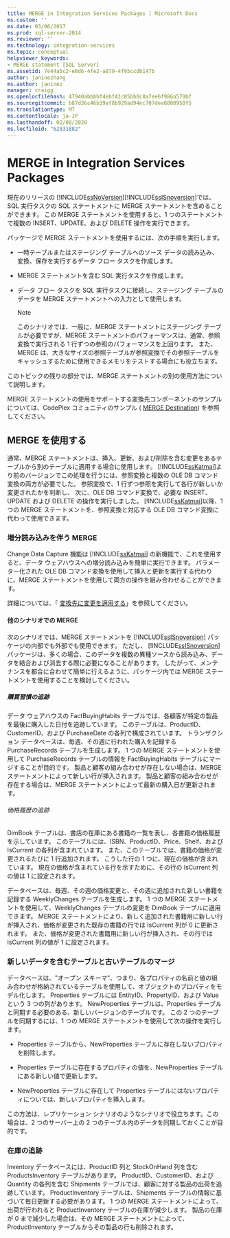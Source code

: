 ```yaml
---
title: MERGE in Integration Services Packages | Microsoft Docs
ms.custom: ''
ms.date: 03/06/2017
ms.prod: sql-server-2014
ms.reviewer: ''
ms.technology: integration-services
ms.topic: conceptual
helpviewer_keywords:
- MERGE statement [SQL Server]
ms.assetid: 7e44a5c2-e6d6-4fe2-a079-4f95ccdb147b
author: janinezhang
ms.author: janinez
manager: craigg
ms.openlocfilehash: 47940abbbbf4ebf41c85bb0c8a7ee6f986a570bf
ms.sourcegitcommit: b87d36c46b39af8b929ad94ec707dee8800950f5
ms.translationtype: MT
ms.contentlocale: ja-JP
ms.lasthandoff: 02/08/2020
ms.locfileid: "62831882"
---
```

# <a name="merge-in-integration-services-packages"></a>MERGE in Integration Services Packages
  現在のリリースの [!INCLUDE[ssNoVersion](../../includes/ssnoversion-md.md)][!INCLUDE[ssISnoversion](../../includes/ssisnoversion-md.md)]では、SQL 実行タスクの SQL ステートメントに MERGE ステートメントを含めることができます。 この MERGE ステートメントを使用すると、1 つのステートメントで複数の INSERT、UPDATE、および DELETE 操作を実行できます。  
  
 パッケージで MERGE ステートメントを使用するには、次の手順を実行します。  
  
-   一時テーブルまたはステージング テーブルへのソース データの読み込み、変換、保存を実行するデータ フロー タスクを作成します。  
  
-   MERGE ステートメントを含む SQL 実行タスクを作成します。  
  
-   データ フロー タスクを SQL 実行タスクに接続し、ステージング テーブルのデータを MERGE ステートメントへの入力として使用します。  
  
    > [!NOTE]  
    >  このシナリオでは、一般に、MERGE ステートメントにステージング テーブルが必要ですが、MERGE ステートメントのパフォーマンスは、通常、参照変換で実行される 1 行ずつの参照のパフォーマンスを上回ります。 また、MERGE は、大きなサイズの参照テーブルが参照変換でその参照テーブルをキャッシュするために使用できるメモリをテストする場合にも役立ちます。  
  
 このトピックの残りの部分では、MERGE ステートメントの別の使用方法について説明します。  
  
 MERGE ステートメントの使用をサポートする変換先コンポーネントのサンプルについては、CodePlex コミュニティのサンプル ( [MERGE Destination](https://go.microsoft.com/fwlink/?LinkId=141215)) を参照してください。  
  
## <a name="using-merge"></a>MERGE を使用する  
 通常、MERGE ステートメントは、挿入、更新、および削除を含む変更をあるテーブルから別のテーブルに適用する場合に使用します。 
  [!INCLUDE[ssKatmai](../../includes/sskatmai-md.md)]より前のバージョンでこの処理を行うには、参照変換と複数の OLE DB コマンド変換の両方が必要でした。 参照変換で、1 行ずつ参照を実行して各行が新しいか変更されたかを判断し、 次に、OLE DB コマンド変換で、必要な INSERT、UPDATE および DELETE の操作を実行しました。 
  [!INCLUDE[ssKatmai](../../includes/sskatmai-md.md)]以降、1 つの MERGE ステートメントを、参照変換と対応する OLE DB コマンド変換に代わって使用できます。  
  
### <a name="merge-with-incremental-loads"></a>増分読み込みを伴う MERGE  
 Change Data Capture 機能は [!INCLUDE[ssKatmai](../../includes/sskatmai-md.md)] の新機能で、これを使用すると、データ ウェアハウスへの増分読み込みを簡単に実行できます。 パラメーター化された OLE DB コマンド変換を使用して挿入と更新を実行する代わりに、MERGE ステートメントを使用して両方の操作を組み合わせることができます。  
  
 詳細については、「 [変換先に変更を適用する](../change-data-capture/apply-the-changes-to-the-destination.md)」を参照してください。  
  
#### <a name="merge-in-other-scenarios"></a>他のシナリオでの MERGE  
 次のシナリオでは、MERGE ステートメントを [!INCLUDE[ssISnoversion](../../includes/ssisnoversion-md.md)] パッケージの内部でも外部でも使用できます。 ただし、 [!INCLUDE[ssISnoversion](../../includes/ssisnoversion-md.md)] パッケージは、多くの場合、このデータを複数の異種ソースから読み込み、データを結合および消去する際に必要になることがあります。 したがって、メンテナンスを都合に合わせて簡単に行えるように、パッケージ内では MERGE ステートメントを使用することを検討してください。  
  
##### <a name="track-buying-habits"></a>購買習慣の追跡  
 データ ウェアハウスの FactBuyingHabits テーブルでは、各顧客が特定の製品を最後に購入した日付を追跡しています。 このテーブルは、ProductID、CustomerID、および PurchaseDate の各列で構成されています。 トランザクション データベースは、毎週、その週に行われた購入を記録する PurchaseRecords テーブルを生成します。 1 つの MERGE ステートメントを使用して PurchaseRecords テーブルの情報を FactBuyingHabits テーブルにマージすることが目的です。 製品と顧客の組み合わせが存在しない場合は、MERGE ステートメントによって新しい行が挿入されます。 製品と顧客の組み合わせが存在する場合は、MERGE ステートメントによって最新の購入日が更新されます。  
  
###### <a name="track-price-history"></a>価格履歴の追跡  
 DimBook テーブルは、書店の在庫にある書籍の一覧を表し、各書籍の価格履歴を示しています。 このテーブルには、ISBN、ProductID、Price、Shelf、および IsCurrent の各列が含まれています。 また、このテーブルでは、書籍の価格が変更されるたびに 1 行追加されます。 こうした行の 1 つに、現在の価格が含まれています。 現在の価格が含まれている行を示すために、その行の IsCurrent 列の値は 1 に設定されます。  
  
 データベースは、毎週、その週の価格変更と、その週に追加された新しい書籍を記録する WeeklyChanges テーブルを生成します。 1 つの MERGE ステートメントを使用して、WeeklyChanges テーブルの変更を DimBook テーブルに適用できます。 MERGE ステートメントにより、新しく追加された書籍用に新しい行が挿入され、価格が変更された既存の書籍の行では IsCurrent 列が 0 に更新されます。 また、価格が変更された書籍用に新しい行が挿入され、その行では IsCurrent 列の値が 1 に設定されます。  
  
### <a name="merge-a-table-with-new-data-against-the-old-table"></a>新しいデータを含むテーブルと古いテーブルのマージ  
 データベースは、"オープン スキーマ"、つまり、各プロパティの名前と値の組み合わせが格納されているテーブルを使用して、オブジェクトのプロパティをモデル化します。 Properties テーブルには EntityID、PropertyID、および Value という 3 つの列があります。 NewProperties テーブルは、Properties テーブルと同期する必要のある、新しいバージョンのテーブルです。 この 2 つのテーブルを同期するには、1 つの MERGE ステートメントを使用して次の操作を実行します。  
  
-   Properties テーブルから、NewProperties テーブルに存在しないプロパティを削除します。  
  
-   Properties テーブルに存在するプロパティの値を、NewProperties テーブルにある新しい値で更新します。  
  
-   NewProperties テーブルに存在して Properties テーブルにはないプロパティについては、新しいプロパティを挿入します。  
  
 この方法は、レプリケーション シナリオのようなシナリオで役立ちます。この場合は、2 つのサーバー上の 2 つのテーブル内のデータを同期しておくことが目的です。  
  
### <a name="track-inventory"></a>在庫の追跡  
 Inventory データベースには、ProductID 列と StockOnHand 列を含む ProductsInventory テーブルがあります。 ProductID、CustomerID、および Quantity の各列を含む Shipments テーブルでは、顧客に対する製品の出荷を追跡しています。 ProductInventory テーブルは、Shipments テーブルの情報に基づいて毎日更新する必要があります。 1 つの MERGE ステートメントによって、出荷が行われると ProductInventory テーブルの在庫が減少します。 製品の在庫が 0 まで減少した場合は、その MERGE ステートメントによって、ProductInventory テーブルからその製品の行も削除されます。  
  
  

